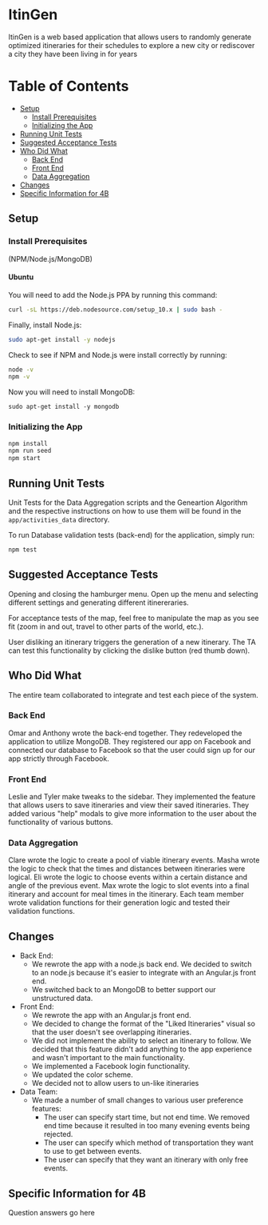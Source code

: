 # ItinGen

ItinGen is a web based application that allows users to randomly
generate optimized itineraries for their schedules to explore a new city
or rediscover a city they have been living in for years

# Table of Contents

- [Setup](#setup)
    * [Install Prerequisites](#install-prerequisites)
    * [Initializing the App](#initializing-the-app)
- [Running Unit Tests](#running-unit-tests)
- [Suggested Acceptance Tests](#suggested-acceptance-tests)
- [Who Did What](#who-did-what)
    * [Back End](#back-end)
    * [Front End](#front-end)
    * [Data Aggregation](#data-aggregation)
- [Changes](#changes)
- [Specific Information for 4B](#specific-information-for-4b)

## Setup
### Install Prerequisites 
(NPM/Node.js/MongoDB)
#### Ubuntu
You will need to add the Node.js PPA by running this command:
```bash
curl -sL https://deb.nodesource.com/setup_10.x | sudo bash -
```
Finally, install Node.js:
```bash
sudo apt-get install -y nodejs
```

Check to see if NPM and Node.js were install correctly by running:
```bash
node -v
npm -v
```

Now you will need to install MongoDB:
```
sudo apt-get install -y mongodb
```


### Initializing the App
```bash
npm install
npm run seed
npm start
```

## Running Unit Tests
Unit Tests for the Data Aggregation scripts and the Geneartion Algorithm and the respective instructions on how to use them will be found in the `app/activities_data` directory.

To run Database validation tests (back-end) for the application, simply run:
```bash
npm test
```

## Suggested Acceptance Tests

Opening and closing the hamburger menu. Open up the menu and selecting different settings and generating different itinereraries. 

For acceptance tests of the map, feel free to manipulate the map as you see fit (zoom in and out, travel to other parts of the world, etc.).

User disliking an itinerary triggers the generation of a new itinerary. The TA can test this functionality by clicking the dislike button (red thumb down).


## Who Did What

The entire team collaborated to integrate and test each piece of the system. 

### Back End
Omar and Anthony wrote the back-end together. They redeveloped the application to utilize MongoDB. They registered our app on Facebook and connected our database to Facebook so that the user could sign up for our app strictly through Facebook. 

### Front End
Leslie and Tyler make tweaks to the sidebar. They implemented the feature that allows users to save itineraries and view their saved itineraries. They added various "help" modals to give more information to the user about the functionality of various buttons. 

### Data Aggregation
Clare wrote the logic to create a pool of viable itinerary events. Masha wrote the logic to check that the times and distances between itineraries were logical. Eli wrote the logic to choose events within a certain distance and angle of the previous event. Max wrote the logic to slot events into a final itinerary and account for meal times in the itinerary. Each team member wrote validation functions for their generation logic and tested their validation functions. 

## Changes
- Back End:
   * We rewrote the app with a node.js back end. We decided to switch to an node.js because it's easier to integrate with an Angular.js front end. 
   * We switched back to an MongoDB to better support our unstructured data.
- Front End:
   * We rewrote the app with an Angular.js front end.
   * We decided to change the format of the "Liked Itineraries" visual so that the user doesn't see overlapping itineraries.
   * We did not implement the ability to select an itinerary to follow. We decided that this feature didn't add anything to the app experience and wasn't important to the main functionality.
   * We implemented a Facebook login functionality. 
   * We updated the color scheme. 
   * We decided not to allow users to un-like itineraries
- Data Team:
   * We made a number of small changes to various user preference features:
      * The user can specify start time, but not end time. We removed end time because it resulted in too many evening events being rejected.
      * The user can specify which method of transportation they want to use to get between events.
      * The user can specify that they want an itinerary with only free events. 

## Specific Information for 4B

Question answers go here


